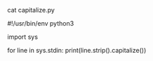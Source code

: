 cat capitalize.py

#!/usr/bin/env python3

import sys

for line in sys.stdin:
print(line.strip().capitalize())
